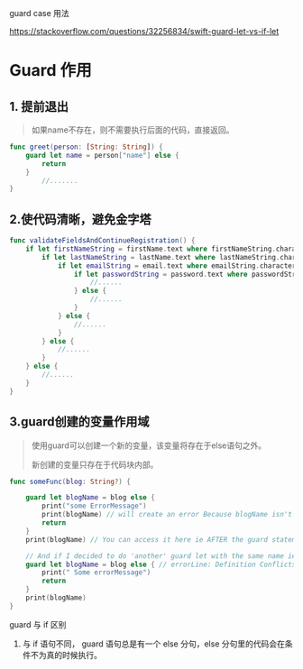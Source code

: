 guard case 用法

https://stackoverflow.com/questions/32256834/swift-guard-let-vs-if-let





# Guard 作用



## 1. 提前退出

> 如果name不存在，则不需要执行后面的代码，直接返回。

```swift
func greet(person: [String: String]) {
    guard let name = person["name"] else {
        return
    }
		//.......    
}
```



## 2.使代码清晰，避免金字塔

```swift
func validateFieldsAndContinueRegistration() {
    if let firstNameString = firstName.text where firstNameString.characters.count > 0 {
        if let lastNameString = lastName.text where lastNameString.characters.count > 0 {
            if let emailString = email.text where emailString.characters.count > 3 && emailString.containsString("@") {
                if let passwordString = password.text where passwordString.characters.count > 7 {
                    //......
                } else {
                    //......
                }
            } else {
                //......
            }
        } else {
            //......
        }
    } else {
        //......
    }
}
```



## 3.guard创建的变量作用域

> 使用guard可以创建一个新的变量，该变量将存在于else语句之外。
>
> 新创建的变量只存在于代码块内部。

```swift
func someFunc(blog: String?) {

    guard let blogName = blog else {
        print("some ErrorMessage")
        print(blogName) // will create an error Because blogName isn't defined yet
        return
    }
    print(blogName) // You can access it here ie AFTER the guard statement!!

    // And if I decided to do 'another' guard let with the same name ie 'blogName' then I would create an error!
    guard let blogName = blog else { // errorLine: Definition Conflicts with previous value.
        print(" Some errorMessage")
        return
    }
    print(blogName)
}
```







guard 与 if 区别

1. 与 if 语句不同， guard 语句总是有一个 else 分句，else 分句里的代码会在条件不为真的时候执行。